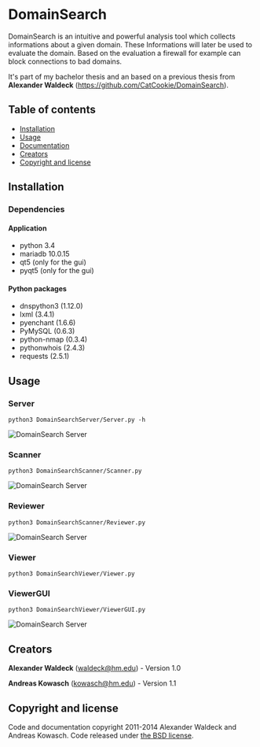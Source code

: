 # DomainSearch

DomainSearch is an intuitive and powerful analysis tool which collects
informations about a given domain. These Informations will later be used to
evaluate the domain. Based on the evaluation a firewall for example can block
connections to bad domains.

It's part of my bachelor thesis and an based on a previous thesis from **Alexander Waldeck** (https://github.com/CatCookie/DomainSearch).

## Table of contents

- [Installation](#installation)
- [Usage](#usage)
- [Documentation](#documentation)
- [Creators](#creators)
- [Copyright and license](#copyright-and-license)

## Installation

### Dependencies

#### Application

* python 3.4
* mariadb 10.0.15
* qt5 (only for the gui)
* pyqt5 (only for the gui)

#### Python packages

* dnspython3 (1.12.0)
* lxml (3.4.1)
* pyenchant (1.6.6)
* PyMySQL (0.6.3)
* python-nmap (0.3.4)
* pythonwhois (2.4.3)
* requests (2.5.1)


## Usage

### Server

    python3 DomainSearchServer/Server.py -h

![DomainSearch Server](http://github.kowasch.de/images/DomainSearch/Shell/DSServer_1.png)

### Scanner

    python3 DomainSearchScanner/Scanner.py

![DomainSearch Server](http://github.kowasch.de/images/DomainSearch/Shell/DSScanner_1.png)

### Reviewer

    python3 DomainSearchScanner/Reviewer.py

![DomainSearch Server](http://github.kowasch.de/images/DomainSearch/Shell/DSReviewer.png)

### Viewer

    python3 DomainSearchViewer/Viewer.py

### ViewerGUI

    python3 DomainSearchViewer/ViewerGUI.py

![DomainSearch Server](http://github.kowasch.de/images/DomainSearch/GUI/1_Domains.png)

## Creators

**Alexander Waldeck** (waldeck@hm.edu) - Version 1.0

**Andreas Kowasch** (kowasch@hm.edu) - Version 1.1

## Copyright and license

Code and documentation copyright 2011-2014 Alexander Waldeck and Andreas Kowasch. Code released under [the BSD license](LICENSE).
